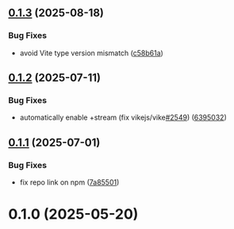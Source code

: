 ## [0.1.3](https://github.com/vikejs/vike-react/compare/vike-react-zustand@0.1.2...vike-react-zustand@0.1.3) (2025-08-18)


### Bug Fixes

* avoid Vite type version mismatch ([c58b61a](https://github.com/vikejs/vike-react/commit/c58b61ab0c22e3781a65575202ba634dcebd6496))



## [0.1.2](https://github.com/vikejs/vike-react/compare/vike-react-zustand@0.1.1...vike-react-zustand@0.1.2) (2025-07-11)


### Bug Fixes

* automatically enable +stream (fix vikejs/vike[#2549](https://github.com/vikejs/vike-react/issues/2549)) ([6395032](https://github.com/vikejs/vike-react/commit/63950323133ddfac47e418c82e29490ee6efce4a))



## [0.1.1](https://github.com/vikejs/vike-react/compare/vike-react-zustand@0.1.0...vike-react-zustand@0.1.1) (2025-07-01)


### Bug Fixes

* fix repo link on npm ([7a85501](https://github.com/vikejs/vike-react/commit/7a85501148774c871a342881cbe9f06678378754))



# 0.1.0 (2025-05-20)



